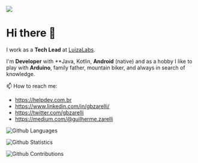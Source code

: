 ![](http://estruyf-github.azurewebsites.net/api/VisitorHit?user=gbzarelli&repo=gbzarelli&countColorcountColor)

<h1>Hi there 👋</h1>

I work as a **Tech Lead** at [LuizaLabs](https://luizalabs.com).

I'm **Developer** with **Java, Kotlin, **Android** (native) and as a hobby I like to play with **Arduino**, family father, mountain biker, and always in search of knowledge.


📫 How to reach me:
- https://helpdev.com.br
- https://www.linkedin.com/in/gbzarelli/
- https://twitter.com/gbzarelli
- https://medium.com/@guilherme.zarelli


![Github Languages](https://github-readme-stats.vercel.app/api/top-langs/?username=gbzarelli&layout=compact&count_private=true)

![Github Statistics](https://github-readme-stats.vercel.app/api/?username=gbzarelli&count_private=true&show_icons=true)

![Github Contributions](https://github-readme-streak-stats.herokuapp.com/?user=gbzarelli&hide_border=true)
